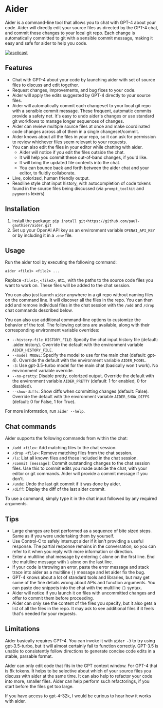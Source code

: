 # Aider

Aider is a command-line tool that allows you to chat with GPT-4 about your code.
Aider will directly edit your source files as directed by the GPT-4 chat, and commit those changes to your local git repo.
Each change is automatically committed to git with a sensible commit message, making it easy and safe for aider to help you code.

[![asciicast](https://asciinema.org/a/eDDqO3PlqH4lUBBXnLlMG7l2x.svg)](https://asciinema.org/a/eDDqO3PlqH4lUBBXnLlMG7l2x)

## Features

* Chat with GPT-4 about your code by launching aider with set of source files to discuss and edit together.
* Request changes, improvements, and bug fixes to your code.
* Aider will apply the edits suggested by GPT-4 directly to your source files.
* Aider will automatically commit each changeset to your local git repo with a sensible commit message. These frequent, automatic commits provide a safety net. It's easy to undo aider's changes or use standard git workflows to manage longer sequences of changes.
* Aider can review multiple source files at once and make coordinated code changes across all of them in a single changeset/commit.
* Aider knows about all the files in your repo, so it can ask for permission to review whichever files seem relevant to your requests.
* You can also edit the files in your editor while chatting with aider.
  * Aider will notice if you edit the files outside the chat.
  * It will help you commit these out-of-band changes, if you'd like.
  * It will bring the updated file contents into the chat.
  * You can bounce back and forth between the aider chat and your editor, to fluidly collaborate.
* Live, colorized, human friendly output.
* Readline style chat input history, with autocompletion of code tokens found in the source files being discussed (via `prompt_toolkit` and `pygments` lexers)

## Installation

1. Install the package: `pip install git+https://github.com/paul-gauthier/aider.git`
2. Set up your OpenAI API key as an environment variable `OPENAI_API_KEY` or by including it in a `.env` file.

## Usage

Run the aider tool by executing the following command:

```
aider <file1> <file2> ...
```

Replace `<file1>`, `<file2>`, etc., with the paths to the source code files you want to work on. These files will be added to the chat session.

You can also just launch `aider` anywhere in a git repo without naming files on the command line.
It will discover all the files in the repo.
You can then add and remove individual files in the chat session with the `/add` and `/drop` chat commands described below.

You can also use additional command-line options to customize the behavior of the tool. The following options are available, along with their corresponding environment variable overrides:

- `--history-file HISTORY_FILE`: Specify the chat input history file (default: .aider.history). Override the default with the environment variable `AIDER_HISTORY_FILE`.
- `--model MODEL`: Specify the model to use for the main chat (default: gpt-4). Override the default with the environment variable `AIDER_MODEL`.
- `-3`: Use gpt-3.5-turbo model for the main chat (basically won't work). No environment variable override.
- `--no-pretty`: Disable pretty, colorized output. Override the default with the environment variable `AIDER_PRETTY` (default: 1 for enabled, 0 for disabled).
- `--show-diffs`: Show diffs when committing changes (default: False). Override the default with the environment variable `AIDER_SHOW_DIFFS` (default: 0 for False, 1 for True).

For more information, run `aider --help`.

## Chat commands

Aider supports the following commands from within the chat:

* `/add <file>`: Add matching files to the chat session.
* `/drop <file>`: Remove matching files from the chat session.
* `/ls`: List all known files and those included in the chat session.
* `/commit [message]`: Commit outstanding changes to the chat session files. Use this to commit edits you made outside the chat, with your editor or git commands. Aider will provide a commit message if you don't.
* `/undo`: Undo the last git commit if it was done by aider.
* `/diff`: Display the diff of the last aider commit.

To use a command, simply type it in the chat input followed by any required arguments.

## Tips

* Large changes are best performed as a sequence of bite sized steps. Same as if you were undertaking them by yourself.
* Use Control-C to safely interrupt aider if it isn't providing a useful response. The partial response remains in the conversation, so you can refer to it when you reply with more information or direction.
* Enter a multiline chat message by entering `{` alone on the first line. End the multiline message with `}` alone on the last line.
* If your code is throwing an error, paste the error message and stack trace into aider as a multiline `{}` message and let aider fix the bug.
* GPT-4 knows about a lot of standard tools and libraries, but may get some of the fine details wrong about APIs and function arguments. You can paste doc snippets into the chat with the  multiline `{}` syntax.
* Aider will notice if you launch it on files with uncommitted changes and offer to commit them before proceeding.
* Aider can only see the content of the files you specify, but it also gets a list of all the files in the repo. It may ask to see additional files if it feels that's needed for your requests.

## Limitations

Aider basically requires GPT-4.
You can invoke it with `aider -3` to try using gpt-3.5-turbo, but it will almost certainly fail to function correctly.
GPT-3.5 is unable to consistently follow directions to generate concise code edits in a stable, parsable format.

Aider can only edit code that fits in the GPT context window.
For GPT-4 that is 8k tokens.
It helps to be selective about which of your source files you discuss with aider at the same time.
It can also help to refactor your code into more, smaller files.
Aider can help perform such refactorings, if you start before the files get too large.

If you have access to gpt-4-32k, I would be curious to hear how it works with aider.
